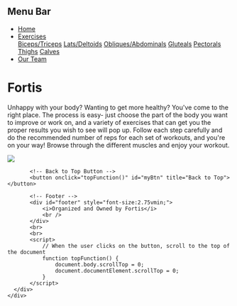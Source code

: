 <!DOCTYPE html>
<html xmlns:fb="http://ogp.me/ns/fb#">
<html lang="en-us">
<html>
  <head>
	  <title>Fortis HTML</title>
	  <link rel="stylesheet" type="text/css" href="main.css"/>
	  <link rel="icon" href="../icon.png">
	  <meta charset="utf-8">
   <meta name="viewport" content="width=device-width, initial-scale=1">
   <link rel="stylesheet" href="https://maxcdn.bootstrapcdn.com/bootstrap/3.3.7/css/bootstrap.min.css">
   <link href="https://fonts.googleapis.com/css?family=Raleway" rel="stylesheet">
   <link rel="stylesheet" href="https://www.w3schools.com/w3css/4/w3.css">
   <meta http-equiv="Content-Type" content="text/html; charset=UTF-8" />
  </head>
  <body>
    <div class = "Whole Thing">
       <div class = "navbar yeet">
          <h2>Menu Bar</h2>
          <ul>
            <li><a href="main.html">Home</a></li>
            <li class="dropdown">
                           <a href="javascript:void(0)" class="dropbtn">Exercises</a>
                           <div class="dropdown-content">
                               <a href="BicepsTriceps.html">Biceps/Triceps</a>
                               <a href="LatsDeltoids.html">Lats/Deltoids</a>
                               <a href="ObliquesAbdominals.html">Obliques/Abdominals</a>
                               <a href="Gluteals.html">Gluteals</a>
			       <a href="Pectorals.html">Pectorals</a>
				<a href="Thighs.html">Thighs</a>
				<a href="Calves.html">Calves</a>
                           </div>
            </li>
            <li><a href="team.html">Our Team</a></li>
        </ul>
       </div>
       <div class = "main">
       <h1>Fortis</h1>
       <p>Unhappy with your body? Wanting to get more healthy? You've come to the right place. 
          The process is easy- just choose the part of the body you want to improve or work on,
          and a variety of exercises that can get you the proper results you wish to see will pop up. 
          Follow each step carefully and do the recommended number of reps for each set of workouts, and you're on your way! 
          Browse through the different muscles and enjoy your workout.</p>
          <img src = "https://cdn.psychologytoday.com/sites/default/files/field_blog_entry_images/%20Andrey%20Burmakin_Shutterstock.jpg"/>
       
	       
	       <!-- Back to Top Button -->
           <button onclick="topFunction()" id="myBtn" title="Back to Top"></button>

           <!-- Footer -->
           <div id="footer" style="font-size:2.75vmin;">
               <i>Organized and Owned by Fortis</i>
               <br />
           </div>
           <br>
           <br>
           <script>
               // When the user clicks on the button, scroll to the top of the document 
               function topFunction() {
                   document.body.scrollTop = 0;
                   document.documentElement.scrollTop = 0;
               }
           </script>
      </div>
    </div>
  </body>
</html>
